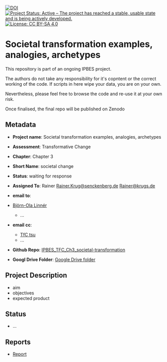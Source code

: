 [![DOI](https://zenodo.org/badge/DOI/99.9999/zenodo.9999999.svg)](https://doi.org/99.9999/zenodo.9999999)
[![Project Status: Active – The project has reached a stable, usable state and is being actively developed.](https://www.repostatus.org/badges/latest/active.svg)](https://www.repostatus.org/#active)
[![License: CC BY-SA 4.0](https://img.shields.io/badge/License-CC_BY--SA_4.0-lightgrey.svg)](https://creativecommons.org/licenses/by-sa/4.0/)

# Societal transformation examples, analogies, archetypes

This repository is part of an ongoing IPBES project.

The authors do not take any responsibility for it's copntent or the correct working of the code. If scripts in here wipe your data, you are on your own.

Nevertheless, please feel free to browse the code and re-use it at your own risk. 

Once finalised, the final repo will be published on Zenodo 

## Metadata

- **Project name**: Societal transformation examples, analogies, archetypes
- **Assessment**: Transformative Change
- **Chapter**: Chapter 3
- **Short Name**: societal change

- **Status**: waiting for response

- **Assigned To**: Rainer <Rainer.Krug@senckenberg.de> <Rainer@krugs.de>

- **email to**:
- [Björn-Ola Linnér](mailto:bjorn-ola.linner@liu.se)
  - ...

- **email cc**:
  - [TfC tsu](mailto:ipbes-tsu-transformative-change@umontpellier.fr)
  - ...

- **Github Repo**: [IPBES_TFC_Ch3_societal-transformation](<https://github.com/IPBES-Data/IPBES_TFC_Ch3_societal-transformation>)
- **Googl Drive Folder**: [Google Drive folder](https://drive.google.com/drive/folders/1qywcq-15MBuHLq1zLa8EZiG8F9JsIr1G)

## Project Description

- aim
- objectives
- expected product


## Status
- ...


## Reports
- [Report](Report.html)